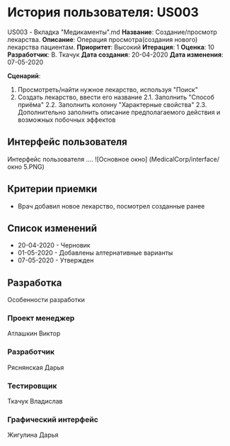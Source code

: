 # История пользователя: US003
US003 - Вкладка "Медикаменты".md
**Название**: Создание/просмотр лекарства.
**Описание**: Операция просмотра(создания нового) лекарства пациентам.
**Приоритет**: Высокий
**Итерация**: 1
**Оценка**: 10
**Разработчик**: В. Ткачук
**Дата создания**: 20-04-2020
**Дата изменения**: 07-05-2020

**Сценарий**:
1. Просмотреть/найти нужное лекарство, используя "Поиск"
2. Создать лекарство, ввести его название
  2.1. Заполнить "Способ приёма"
  2.2. Заполнить колонну "Характерные свойства"
  2.3. Дополнительно заполнить описание предполагаемого
  действия и возможных побочных эффектов

## Интерфейс пользователя
  Интерфейс пользователя ....
  ![Основное окно] (MedicalCorp/interface/окно 5.PNG)

## Критерии приемки
  - Врач добавил новое лекарство, посмотрел созданные ранее

## Список изменений
  - 20-04-2020 - Черновик
  - 01-05-2020 - Добавлены алтернативные варианты
  - 07-05-2020 - Утвержден

## Разработка
Особенности разработки

### Проект менеджер
  Атлашкин Виктор
### Разработчик
  Ряснянская Дарья
### Тестировщик
  Ткачук Владислав
### Графический интерфейс
  Жигулина Дарья
